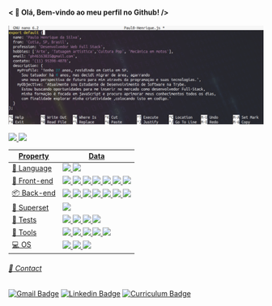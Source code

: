 
#### < 👋 Olá, Bem-vindo ao meu perfil no Github! />
![img](Paul0-Henrique.png)

<div align="lefth">
  <a href="https://github.com/Paul0-Henrique-Da-Silva">
  <img height="180em" src="https://github-readme-stats.vercel.app/api?username=Paul0-Henrique-Da-Silva&show_icons=true&theme=codeSTACKr&include_all_commits=true&count_private=true"/>
  <img height="180em" src="https://github-readme-stats.vercel.app/api/top-langs/?username=Paul0-Henrique-Da-Silva&layout=compact&langs_count=7&theme=codeSTACKr"/>
</div>
 

| Property                                        | Data          
|------------------------------------------------|---------------------------------------------------------------------------------------------------------|
|:abacus: Language                                     |<img src="https://img.shields.io/badge/-JavaScript-eed718?style=flat&logo=javascript&logoColor=ffffff"> <img src="https://img.shields.io/badge/-Java-orange?style=flat&logo=oracle&logoColor=ffffff">|
|  :page_with_curl: Front-end                 |<img src="https://img.shields.io/badge/-HTML5-E34F26?style=flat&logo=html5&logoColor=white"> <img src= "https://img.shields.io/badge/-CSS3-1572B6?style=flat&logo=css3&logoColor=white"> <img src="https://img.shields.io/badge/-Bootstrap-563D7C?style=flat&logo=bootstrap&logoColor=white"> <img src="https://img.shields.io/badge/-Sass-cc6699?style=flat&logo=sass&logoColor=ffffff"> <img src="https://img.shields.io/badge/-React-130f81?style=flat&logo=react&logoColor=white"> <img src="https://img.shields.io/badge/-Redux-34164e?style=flat&logo=redux&logoColor=white"> <img src="https://img.shields.io/badge/-ReactRouter-ea0655?style=flat&logo=reactRouter&logoColor=white">|  
|📦  Back-end                                | <img src="https://img.shields.io/badge/-Node.js-3C873A?style=flat&logo=Node.js&logoColor=white"> <img src="https://img.shields.io/badge/-Jwt-262927?style=flat&logo=JSON%20web%20tokens&logoColor=white"> <img src="https://img.shields.io/badge/-Sequelize-1572B6?style=flat&logo=sequelize&logoColor=white"> <img src="https://img.shields.io/badge/-Express.js-787878?style=flat&logo=express&logoColor=white"> <img src="https://img.shields.io/badge/-MySQL-F29111?style=flat&logo=mysql&logoColor=FFFFFF"> <img src="https://img.shields.io/badge/-MongoDB-4DB33D?style=flat&logo=mongodb&logoColor=FFFFFF"> <img src="https://img.shields.io/badge/-Docker-1572B6?style=flat&logo=docker&logoColor=white"> |
| :mechanical_arm: Superset                   | <img src="https://img.shields.io/badge/-TypeScript-007ACC?style=flat&logo=typescript&logoColor=white">
|  :hammer: Tests                            | <img src="https://img.shields.io/badge/-TestingLibrary-cd0000?style=flat&logo=testingLibrary&logoColor=white"> <img src="https://img.shields.io/badge/-Jest-31b012?style=flat&logo=jest&logoColor=white"> <img src="https://img.shields.io/badge/-Mocha-7e4813?style=flat&logo=mocha&logoColor=white"> <img src="https://img.shields.io/badge/-Supertest-31b012">|
|  :wrench: Tools                             |  <img src="http://img.shields.io/badge/-Git-F1502F?style=flat&logo=git&logoColor=FFFFFF"> <img src="http://img.shields.io/badge/-Github-787878?style=flat&logo=github&logoColor=FFFFFF"> <img src="http://img.shields.io/badge/-VS%20Code-007ACC?style=flat&logo=visual%20studio%20code&logoColor=white"> <img src="https://img.shields.io/badge/-Insomnia-5e2597?style=flat&logo=insomnia&logoColor=white"> <img src="http://img.shields.io/badge/-SublimeText-e2a223?style=flat&logo=sublimeText&logoColor=FFFFFF">  |  
| :computer: OS                               | <img src="http://img.shields.io/badge/-Windows-007ACC?style=flat&logo=windows&logoColor=white"> <img src="https://img.shields.io/badge/-Ubunto-ff4e26?style=flat&logo=ubuntu&logoColor=white"> <img src="https://img.shields.io/badge/-gentoo-563D7C?style=flat&logo=gentoo&logoColor=white"> |    
  
   
###### :speech_balloon: Contact
  
[![Gmail Badge](https://img.shields.io/badge/-Gmail-c14438?style=flat&logo=Gmail&logoColor=white&link=mailto:ph46163835@gmail.com)](mailto:ph46163835@gmail.com)
[![Linkedin Badge](https://img.shields.io/badge/-Linkedin-blue?style=flat&logo=Linkedin&logoColor=white&link=https://www.linkedin.com/in/Paul0-Henrique-Da-Silva)](https://www.linkedin.com/in/Paul0-Henrique-Da-Silva)
[![Curriculum Badge](https://img.shields.io/badge/-Curriculum-37513b?style=flat&logo=Contact&logoColor=white&link=https://docs.google.com/document/d/1hAzX8yfISevrKbz2P9Uwq_I0Ozyx1OCo/edit?usp=sharing&ouid=111255368468695881954&rtpof=true&sd=true)](https://docs.google.com/document/d/1hAzX8yfISevrKbz2P9Uwq_I0Ozyx1OCo/edit?usp=sharing&ouid=111255368468695881954&rtpof=true&sd=true)



  
 
